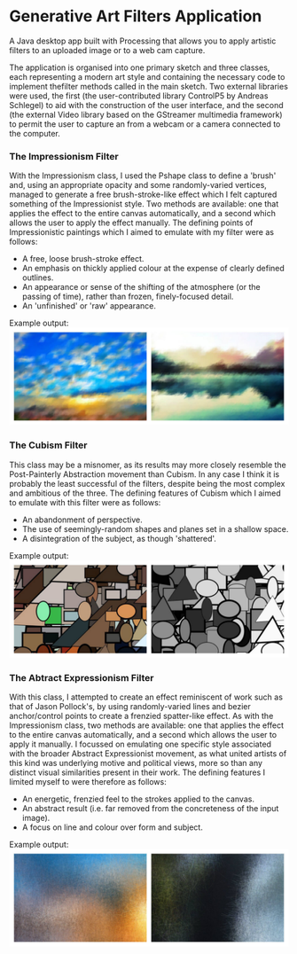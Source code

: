 # Generative Art Filters Application

A Java desktop app built with Processing that allows you to apply artistic filters to an uploaded image or to a web cam capture.

The application is organised into one primary sketch and three classes, each representing a modern art style and containing the necessary code to implement thefilter methods called in the main sketch. Two external libraries were used, the first (the user-contributed library ControlP5 by Andreas Schlegel) to aid with the construction of the user interface, and the second (the external Video library based on the GStreamer multimedia framework) to permit the user to capture an from a webcam or a camera connected to the computer.

### The Impressionism Filter
With the Impressionism class, I used the Pshape class to define a 'brush' and, using an appropriate opacity and some randomly-varied vertices, managed to generate a free brush-stroke-like effect which I felt captured something of the Impressionist style. Two methods are available: one that applies the effect to the entire canvas automatically, and a second which allows the user to apply the effect manually.
The defining points of Impressionistic paintings which I aimed to emulate with my filter were as follows:
- A free, loose brush-stroke effect.
- An emphasis on thickly applied colour at the expense of clearly defined outlines.
- An appearance or sense of the shifting of the atmosphere (or the passing of time), rather
than frozen, finely-focused detail.
- An 'unfinished' or 'raw' appearance.

Example output:
![impressionism-filter](img/impressionism-filter.jpg)

### The Cubism Filter
This class may be a misnomer, as its results may more closely resemble the Post-Painterly Abstraction movement than Cubism. In any case I think it is probably the least successful of the filters, despite being the most complex and ambitious of the three. The defining features of Cubism which I aimed to emulate with this filter were as follows:
- An abandonment of perspective.
- The use of seemingly-random shapes and planes set in a shallow space.
- A disintegration of the subject, as though 'shattered'.

Example output:
![cubism-filter](img/cubism-filter.jpg)

### The Abtract Expressionism Filter
With this class, I attempted to create an effect reminiscent of work such as that of Jason Pollock's, by using randomly-varied lines and bezier anchor/control points to create a frenzied spatter-like effect. As with the Impressionism class, two methods are available: one that applies the effect to the entire canvas automatically, and a second which allows the user to apply it manually. I focussed on emulating one specific style associated with the broader Abstract Expressionist movement, as what united artists of this kind was underlying motive and political views, more so than any distinct visual similarities present in their work. The defining features I limited myself to were therefore as follows:
- An energetic, frenzied feel to the strokes applied to the canvas.
- An abstract result (i.e. far removed from the concreteness of the input image).
- A focus on line and colour over form and subject.

Example output:
![abstract-expressionism-filter](img/abstract-expressionism-filter.jpg)
